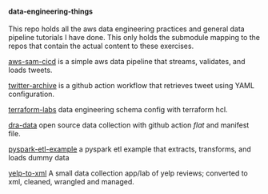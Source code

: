 #### data-engineering-things

This repo holds all the aws data engineering practices and general data pipeline tutorials I have done. This only holds the submodule mapping to the repos that contain the actual content to these exercises.

[aws-sam-cicd](https://github.com/shiyis/aws-serverless-etl-cicd) is a simple aws data pipeline that streams, validates, and loads tweets.

[twitter-archive](https://github.com/shiyis/twitter-archive) is a github action workflow that retrieves tweet using YAML configuration.

[terraform-labs](https://github.com/shiyis/terraform-labs) data engineering schema config with terraform hcl.

[dra-data](https://github.com/shiyis/dra-data) open source data collection with github action _flat_ and manifest file.

[pyspark-etl-example](https://github.com/AlexIoannides/pyspark-example-project/tree/eeee0c2b9af79fdd7c5d86fe56466c147b487e26) a pyspark etl example that extracts, transforms, and loads dummy data

[yelp-to-xml](https://github.com/shiyis/data-labs/tree/master/yelp-to-xml) A small data collection app/lab of yelp reviews; converted to xml, cleaned, wrangled and managed.
